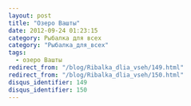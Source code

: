 ```yaml
---
layout: post
title: "Озеро Вашты"
date: 2012-09-24 01:23:15
category: Рыбалка для всех
category: "Рыбалка_для_всех"
tags:
  - озеро Вашты
redirect_from: "/blog/Ribalka_dlia_vseh/149.html"
redirect_from: "/blog/Ribalka_dlia_vseh/150.html"
disqus_identifier: 149
disqus_identifier: 150
---
```

